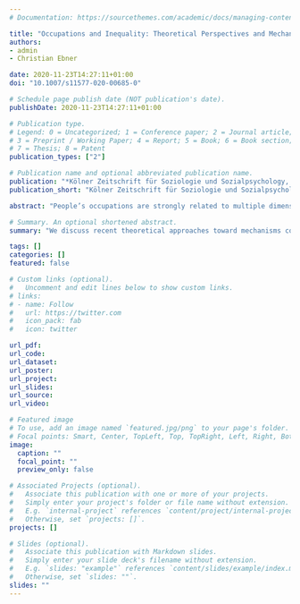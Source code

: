 ```yaml
---
# Documentation: https://sourcethemes.com/academic/docs/managing-content/

title: "Occupations and Inequality: Theoretical Perspectives and Mechanisms"
authors: 
- admin 
- Christian Ebner

date: 2020-11-23T14:27:11+01:00
doi: "10.1007/s11577-020-00685-0"

# Schedule page publish date (NOT publication's date).
publishDate: 2020-11-23T14:27:11+01:00

# Publication type.
# Legend: 0 = Uncategorized; 1 = Conference paper; 2 = Journal article;
# 3 = Preprint / Working Paper; 4 = Report; 5 = Book; 6 = Book section;
# 7 = Thesis; 8 = Patent
publication_types: ["2"]

# Publication name and optional abbreviated publication name.
publication: "*Kölner Zeitschrift für Soziologie und Sozialpsychology, 72*(1),1-17"
publication_short: "Kölner Zeitschrift für Soziologie und Sozialpsychology"

abstract: "People’s occupations are strongly related to multiple dimensions of inequality, such as inequalities in wages, health, autonomy, or risk of temporary employment. The theories and mechanisms linking occupations to these inequalities are subject to debate. We review the recent evidence on the relationship between occupations and inequality and discuss the following four overarching theoretical perspectives: occupations and skills, occupations and tasks, occupations and institutions, and occupations and culture. We show that each perspective has strong implications for how scholars conceptualize occupations and which occupational characteristics are seen as relevant when explaining inequalities. Building on this, we review and critically examine the relevant theories related to and the mechanisms of the relationship between occupation and wage inequality, as an example. We conclude that there is sound empirical knowledge available on the relationships between occupations and inequality; however, some of the mechanisms are still unclear."

# Summary. An optional shortened abstract.
summary: "We discuss recent theoretical approaches toward mechanisms connecting occupations and social inequality"

tags: []
categories: []
featured: false

# Custom links (optional).
#   Uncomment and edit lines below to show custom links.
# links:
# - name: Follow
#   url: https://twitter.com
#   icon_pack: fab
#   icon: twitter

url_pdf:
url_code:
url_dataset:
url_poster:
url_project:
url_slides:
url_source:
url_video:

# Featured image
# To use, add an image named `featured.jpg/png` to your page's folder. 
# Focal points: Smart, Center, TopLeft, Top, TopRight, Left, Right, BottomLeft, Bottom, BottomRight.
image:
  caption: ""
  focal_point: ""
  preview_only: false

# Associated Projects (optional).
#   Associate this publication with one or more of your projects.
#   Simply enter your project's folder or file name without extension.
#   E.g. `internal-project` references `content/project/internal-project/index.md`.
#   Otherwise, set `projects: []`.
projects: []

# Slides (optional).
#   Associate this publication with Markdown slides.
#   Simply enter your slide deck's filename without extension.
#   E.g. `slides: "example"` references `content/slides/example/index.md`.
#   Otherwise, set `slides: ""`.
slides: ""
---
```


